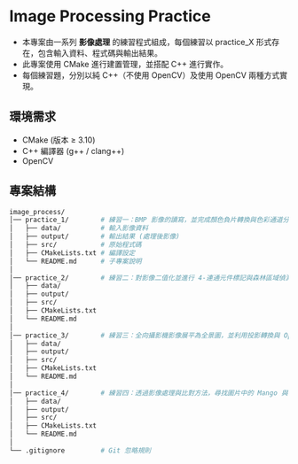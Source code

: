 # Image Processing Practice

- 本專案由一系列 **影像處理** 的練習程式組成，每個練習以 practice_X 形式存在，包含輸入資料、程式碼與輸出結果。
- 此專案使用 CMake 進行建置管理，並搭配 C++ 進行實作。
- 每個練習題，分別以純 C++（不使用 OpenCV）及使用 OpenCV 兩種方式實現。

## 環境需求
- CMake (版本 ≥ 3.10)
- C++ 編譯器 (g++ / clang++)
- OpenCV


## 專案結構
```bash
image_process/
│── practice_1/        # 練習一：BMP 影像的讀寫，並完成顏色負片轉換與色彩通道分離重組
│   ├── data/          # 輸入影像資料
│   ├── output/        # 輸出結果 (處理後影像)
│   ├── src/           # 原始程式碼
│   ├── CMakeLists.txt # 編譯設定
│   └── README.md      # 子專案說明
│
│── practice_2/        # 練習二：對影像二值化並進行 4-連通元件標記與森林區域偵測質心與面積等
│   ├── data/
│   ├── output/
│   ├── src/
│   ├── CMakeLists.txt
│   └── README.md
│
│── practice_3/        # 練習三：全向攝影機影像展平為全景圖，並利用投影轉換與 OpenCV 分別進行影像拼接
│   ├── data/
│   ├── output/
│   ├── src/
│   ├── CMakeLists.txt
│   └── README.md
│
│── practice_4/        # 練習四：透過影像處理與比對方法，尋找圖片中的 Mango 與 Wally
│   ├── data/
│   ├── output/
│   ├── src/
│   ├── CMakeLists.txt
│   └── README.md
│
└── .gitignore         # Git 忽略規則
```
